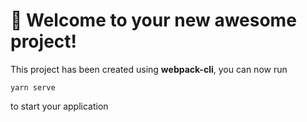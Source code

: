 # 🚀 Welcome to your new awesome project!

This project has been created using **webpack-cli**, you can now run

```
yarn serve
```

to start your application
